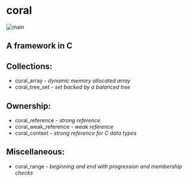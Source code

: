 # coral

![main](https://github.com/pretore/coral/actions/workflows/cmake.yml/badge.svg?branch=main)

## A framework in C

## Collections:
- coral_array - _dynamic memory allocated array_
- coral_tree_set - _set backed by a balanced tree_

## Ownership:
- coral_reference - _strong reference_
- coral_weak_reference - _weak reference_
- coral_context - _strong reference for C data types_

## Miscellaneous:
- coral_range - _beginning and end with progression and membership checks_
